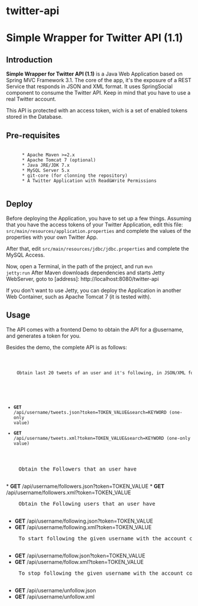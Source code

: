 twitter-api
===========

Simple Wrapper for Twitter API (1.1)
=============

Introduction
------------

<b>Simple Wrapper for Twitter API (1.1)</b> is a Java Web Application based on Spring MVC Framework 3.1.
The core of the app, it's the exposure of a REST Service that responds in JSON and XML format.
It uses SpringSocial component to consume the Twitter API.
Keep in mind that you have to use a real Twitter account.

This API is protected with an access token, wich is a set of enabled tokens stored in the Database.

Pre-requisites
--------------

<pre>
  <code>
      * Apache Maven >=2.x
      * Apache Tomcat 7 (optional)
      * Java JRE/JDK 7.x
      * MySQL Server 5.x
      * git-core (for clonning the repository)
      * A Twitter Application with Read&Write Permissions
   </code>
</pre> 

Deploy
------
Before deploying the Application, you have to set up a few things.
Assuming that you have the access tokens of your Twitter Application, edit this file:
<code>src/main/resources/application.properties</code> and complete the values of the properties with your own Twitter App.

After that, edit <code>src/main/resources/jdbc/jdbc.properties</code> and complete the MySQL Access. 

Now, open a Terminal, in the path of the project, and run <code>mvn jetty:run</code>
After Maven downloads dependencies and starts Jetty WebServer, goto to [address]: http://localhost:8080/twitter-api

If you don't want to use Jetty, you can deploy the Application in another Web Container, such as Apache Tomcat 7 (it is tested with).

Usage
------

The API comes with a frontend Demo to obtain the API for a @username, and generates a token for you.

Besides the demo, the complete API is as follows:
<code>
  <pre>
    Obtain last 20 tweets of an user and it's following, in JSON/XML format
  </pre>
  * <b>GET</b> /api/username/tweets.json?token=TOKEN_VALUE&search=KEYWORD (one-only value)
  * <b>GET</b> /api/username/tweets.xml?token=TOKEN_VALUE&search=KEYWORD (one-only value)
</code>
  <pre>
    Obtain the Followers that an user have
  </pre>
  * <b>GET</b> /api/username/followers.json?token=TOKEN_VALUE
  * <b>GET</b> /api/username/followers.xml?token=TOKEN_VALUE
  
  <pre>
    Obtain the Following users that an user have
  </pre>
  * <b>GET</b> /api/username/following.json?token=TOKEN_VALUE
  * <b>GET</b> /api/username/following.xml?token=TOKEN_VALUE
  
  <pre>
    To start following the given username with the account configured in the API
  </pre>
  * <b>GET</b> /api/username/follow.json?token=TOKEN_VALUE
  * <b>GET</b> /api/username/follow.xml?token=TOKEN_VALUE
  
  <pre>
    To stop following the given username with the account configured in the API
  </pre>
  * <b>GET</b> /api/username/unfollow.json
  * <b>GET</b> /api/username/unfollow.xml
</code>